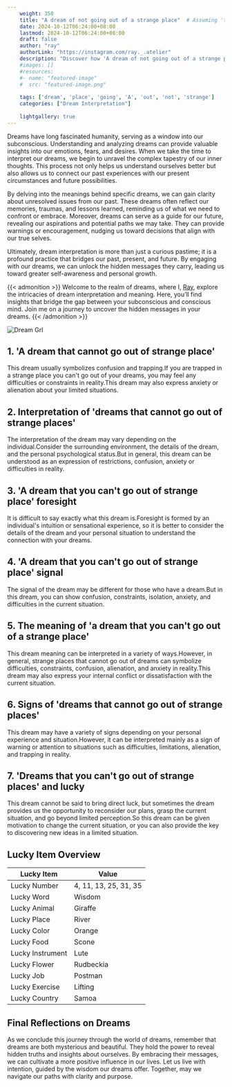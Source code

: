 ```yaml
---
    weight: 350
    title: "A dream of not going out of a strange place"  # Assuming 'title' column exists
    date: 2024-10-12T06:24:00+08:00
    lastmod: 2024-10-12T06:24:00+08:00
    draft: false
    author: "ray"
    authorLink: "https://instagram.com/ray._.atelier"
    description: "Discover how 'A dream of not going out of a strange place' can interpret your future and uncover its significant meanings in your life."
    #images: []
    #resources:
    #- name: "featured-image"
    #  src: "featured-image.png"
    
    tags: ['dream', 'place', 'going', 'A', 'out', 'not', 'strange']
    categories: ["Dream Interpretation"]
    
    lightgallery: true
---
```

    
Dreams have long fascinated humanity, serving as a window into our subconscious. Understanding and analyzing dreams can provide valuable insights into our emotions, fears, and desires. When we take the time to interpret our dreams, we begin to unravel the complex tapestry of our inner thoughts. This process not only helps us understand ourselves better but also allows us to connect our past experiences with our present circumstances and future possibilities.

By delving into the meanings behind specific dreams, we can gain clarity about unresolved issues from our past. These dreams often reflect our memories, traumas, and lessons learned, reminding us of what we need to confront or embrace. Moreover, dreams can serve as a guide for our future, revealing our aspirations and potential paths we may take. They can provide warnings or encouragement, nudging us toward decisions that align with our true selves.

Ultimately, dream interpretation is more than just a curious pastime; it is a profound practice that bridges our past, present, and future. By engaging with our dreams, we can unlock the hidden messages they carry, leading us toward greater self-awareness and personal growth.

{{< admonition >}}
Welcome to the realm of dreams, where I, [Ray](https://instagram.com/ray._.atelier), explore the intricacies of dream interpretation and meaning. Here, you’ll find insights that bridge the gap between your subconscious and conscious mind. Join me on a journey to uncover the hidden messages in your dreams.
{{< /admonition >}}

![Dream Grl](https://cdn.pixabay.com/photo/2017/11/02/03/35/gothic-2910057_1280.jpg "Dream Grl")

## 1. 'A dream that cannot go out of strange place'
This dream usually symbolizes confusion and trapping.If you are trapped in a strange place you can't go out of your dreams, you may feel any difficulties or constraints in reality.This dream may also express anxiety or alienation about your limited situations.

## 2. Interpretation of 'dreams that cannot go out of strange places'
The interpretation of the dream may vary depending on the individual.Consider the surrounding environment, the details of the dream, and the personal psychological status.But in general, this dream can be understood as an expression of restrictions, confusion, anxiety or difficulties in reality.

## 3. 'A dream that you can't go out of strange place' foresight
It is difficult to say exactly what this dream is.Foresight is formed by an individual's intuition or sensational experience, so it is better to consider the details of the dream and your personal situation to understand the connection with your dreams.

## 4. 'A dream that you can't go out of strange place' signal
The signal of the dream may be different for those who have a dream.But in this dream, you can show confusion, constraints, isolation, anxiety, and difficulties in the current situation.

## 5. The meaning of 'a dream that you can't go out of a strange place'
This dream meaning can be interpreted in a variety of ways.However, in general, strange places that cannot go out of dreams can symbolize difficulties, constraints, confusion, alienation, and anxiety in reality.This dream may also express your internal conflict or dissatisfaction with the current situation.

## 6. Signs of 'dreams that cannot go out of strange places'
This dream may have a variety of signs depending on your personal experience and situation.However, it can be interpreted mainly as a sign of warning or attention to situations such as difficulties, limitations, alienation, and trapping in reality.

## 7. 'Dreams that you can't go out of strange places' and lucky
This dream cannot be said to bring direct luck, but sometimes the dream provides us the opportunity to reconsider our plans, grasp the current situation, and go beyond limited perception.So this dream can be given motivation to change the current situation, or you can also provide the key to discovering new ideas in a limited situation.

## Lucky Item Overview
| Lucky Item          | Value              |
|---------------|--------------------|
| Lucky Number        | 4, 11, 13, 25, 31, 35  |
| Lucky Word          | Wisdom |
| Lucky Animal        | Giraffe |
| Lucky Place         | River     |
| Lucky Color         | Orange     |
| Lucky Food          | Scone      |
| Lucky Instrument    | Lute |
| Lucky Flower        | Rudbeckia    |
| Lucky Job           | Postman       |
| Lucky Exercise      | Lifting  |
| Lucky Country       | Samoa    |


##  Final Reflections on Dreams

As we conclude this journey through the world of dreams, remember that dreams are both mysterious and beautiful. They hold the power to reveal hidden truths and insights about ourselves. By embracing their messages, we can cultivate a more positive influence in our lives. Let us live with intention, guided by the wisdom our dreams offer. Together, may we navigate our paths with clarity and purpose.
